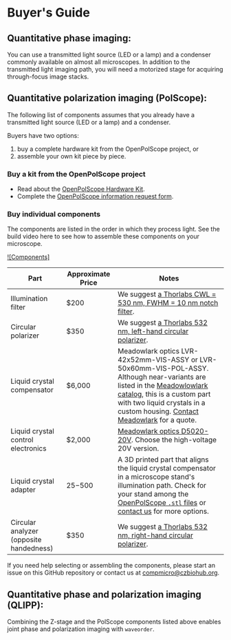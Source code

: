 # Buyer's Guide

## Quantitative phase imaging:

You can use a transmitted light source (LED or a lamp) and a condenser commonly available on almost all microscopes. In addition to the transmitted light imaging path, you will need a motorized stage for acquiring through-focus image stacks.

## Quantitative polarization imaging (PolScope):

The following list of components assumes that you already have a transmitted light source (LED or a lamp) and a condenser.

Buyers have two options:
1. buy a complete hardware kit from the OpenPolScope project, or
2. assemble your own kit piece by piece.

### Buy a kit from the OpenPolScope project

- Read about the [OpenPolScope Hardware Kit](https://openpolscope.org/pages/OPS_Hardware.htm).
- Complete the [OpenPolScope information request form](https://openpolscope.org/pages/Info_Request_Form.htm).

### Buy individual components

The components are listed in the order in which they process light. See the build video here to see how to assemble these components on your microscope.

[![Components]](https://github.com/user-attachments/assets/a0a8bffb-bf81-4401-9ace-3b4955436b57)

| Part                     | Approximate Price | Notes                       |
|--------------------------|-------------------|-----------------------------|
| Illumination filter | $200 | We suggest [a Thorlabs CWL = 530 nm, FWHM = 10 nm notch filter](https://www.thorlabs.com/thorproduct.cfm?partnumber=FBH530-10).|
| Circular polarizer | $350 | We suggest [a Thorlabs 532 nm, left-hand circular polarizer](https://www.thorlabs.com/thorproduct.cfm?partnumber=CP1L532).|
| Liquid crystal compensator | $6,000 | Meadowlark optics LVR-42x52mm-VIS-ASSY or LVR-50x60mm-VIS-POL-ASSY. Although near-variants are listed in the [Meadowlowlark catalog](https://www.meadowlark.com/product/liquid-crystal-variable-retarder/), this is a custom part with two liquid crystals in a custom housing. [Contact Meadowlark](https://www.meadowlark.com/contact-us/) for a quote.|
| Liquid crystal control electronics | $2,000 | [Meadowlark optics D5020-20V](https://www.meadowlark.com/product/liquid-crystal-digital-interface-controller/). Choose the high-voltage 20V version.
| Liquid crystal adapter | $25-$500 | A 3D printed part that aligns the liquid crystal compensator in a microscope stand's illumination path. Check for your stand among the [OpenPolScope `.stl` files](https://github.com/amitabhverma/Microscope-LC-adapters/tree/main/stl_files) or [contact us](mailto:compmicro@czbiohub.org) for more options.|
| Circular analyzer (opposite handedness) | $350 | We suggest [a Thorlabs 532 nm, right-hand circular polarizer](https://www.thorlabs.com/thorproduct.cfm?partnumber=CP1R532).|

If you need help selecting or assembling the components, please start an issue on this GitHub repository or contact us at compmicro@czbiohub.org.

## Quantitative phase and polarization imaging (QLIPP):

Combining the Z-stage and the PolScope components listed above enables joint phase and polarization imaging with `waveorder`.
